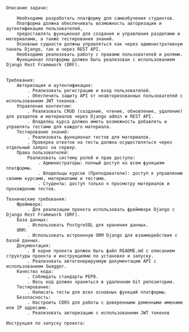     Описание задачи:

        Необходимо разработать платформу для самообучения студентов.
        Платформа должна обеспечивать возможность авторизации и аутентификации пользователей,
        предоставлять функционал для создания и управления разделами и материалами, а также тестирования знаний.
        Основные сущности должны управляться как через административную панель Django, так и через REST API.
        Необходимо реализовать работу с правами пользователей и ролями. 
        Функционал платформы должен быть реализован с использованием Django Rest Framework (DRF).


    Требования:
        Авторизация и аутентификация:
            . Реализовать регистрацию и вход пользователей.
            . Обеспечить защиту API от неавторизованных пользователей с использованием JWT токенов.
        Управление контентом:
            . Реализовать CRUD (создание, чтение, обновление, удаление) для разделов и материалов через Django admin и REST API.
            . Владелец курса должен иметь возможность добавлять и управлять тестами для каждого материала.
        Тестирование знаний:
            . Реализовать функционал тестов для материалов.
            . Проверка ответов на тесты должна осуществляться через отдельный запрос на сервер.
        Права пользователей:
            Реализовать систему ролей и прав доступа:
                . Администраторы: полный доступ ко всем функциям платформы.
                . Владельцы курсов (Преподаватели): доступ к управлению своими курсами, материалами и тестами.
                . Студенты: доступ только к просмотру материалов и прохождению тестов.

    Технические требования:
        Фреймворк:
            . Для реализации проекта использовать фреймворк Django с Django Rest Framework (DRF).
        База данных:
            . Использовать PostgreSQL для хранения данных.
        ORM:
            . Использовать встроенную ORM Django для взаимодействия с базой данных.
        Документация:
            . В корне проекта должен быть файл README.md с описанием структуры проекта и инструкциями по установке и запуску.
            . Реализовать автогенерируемую документацию API с использованием Swagger.
        Качество кода:
            . Соблюдать стандарты PEP8.
            . Весь код должен храниться в удаленном Git репозитории.
        Тестирование:
            . Написать тесты для всех основных функций платформы.
        Безопасность:
            . Настроить CORS для работы с доверенными доменными именами или IP адресами.
            . Реализовать авторизацию с использованием JWT токенов
    
    Инструкция по запуску проекта:
    